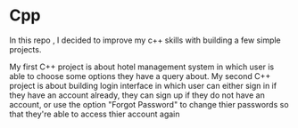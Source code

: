 # Cpp
In this repo , I decided to improve my c++ skills with building a few simple projects.

My first C++ project is about hotel management system in which user is able to choose some options they have a query about.
My second C++ project is about building login interface in which user can either sign in if they have an account already, they can sign up if they do not have an account, or use the option "Forgot Password" to change thier passwords so that they're able to access thier account again
